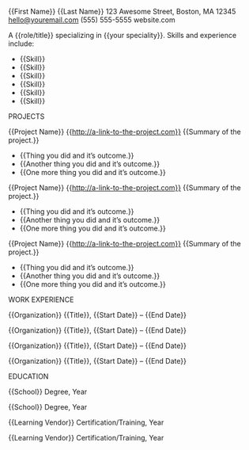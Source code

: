 {{First Name}} {{Last Name}}
123 Awesome Street, Boston, MA 12345
hello@youremail.com
(555) 555-5555
website.com

A {{role/title}} specializing in {{your speciality}}. Skills and experience include:
- {{Skill}}
- {{Skill}}
- {{Skill}}
- {{Skill}}
- {{Skill}}
- {{Skill}}


PROJECTS

{{Project Name}}
{{http://a-link-to-the-project.com}}
{{Summary of the project.}}
- {{Thing you did and it’s outcome.}}
- {{Another thing you did and it’s outcome.}}
- {{One more thing you did and it’s outcome.}}

{{Project Name}}
{{http://a-link-to-the-project.com}}
{{Summary of the project.}}
- {{Thing you did and it’s outcome.}}
- {{Another thing you did and it’s outcome.}}
- {{One more thing you did and it’s outcome.}}

{{Project Name}}
{{http://a-link-to-the-project.com}}
{{Summary of the project.}}
- {{Thing you did and it’s outcome.}}
- {{Another thing you did and it’s outcome.}}
- {{One more thing you did and it’s outcome.}}


WORK EXPERIENCE

{{Organization}}
{{Title}}, {{Start Date}} – {{End Date}}

{{Organization}}
{{Title}}, {{Start Date}} – {{End Date}}

{{Organization}}
{{Title}}, {{Start Date}} – {{End Date}}

{{Organization}}
{{Title}}, {{Start Date}} – {{End Date}}


EDUCATION

{{School}}
Degree, Year

{{School}}
Degree, Year

{{Learning Vendor}}
Certification/Training, Year

{{Learning Vendor}}
Certification/Training, Year